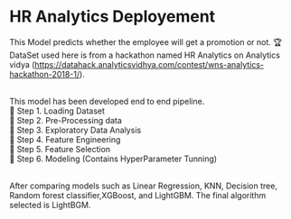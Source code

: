 # HR Analytics Deployement 
This Model predicts whether the employee will get a promotion or not. :trophy: <br>
DataSet used here is from a hackathon named HR Analytics on Analytics vidya (https://datahack.analyticsvidhya.com/contest/wns-analytics-hackathon-2018-1/). <br><br>

This model has been developed end to end pipeline.<br>
:dart: Step 1. Loading Dataset<br>
:dart: Step 2. Pre-Processing data<br>
:dart: Step 3. Exploratory Data Analysis<br>
:dart: Step 4. Feature Engineering<br>
:dart: Step 5. Feature Selection<br>
:dart: Step 6. Modeling (Contains HyperParameter Tunning) <br><br>

After comparing models such as Linear Regression, KNN, Decision tree, Random forest classifier,XGBoost, and LightGBM. The final algorithm selected is LightBGM.

